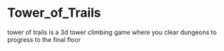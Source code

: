 # Tower_of_Trails
tower of trails is a 3d tower climbing game where you clear dungeons to progress to the final floor
